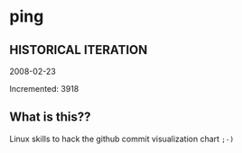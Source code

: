 # ping

## HISTORICAL ITERATION
2008-02-23

Incremented: 3918

## What is this?? 
Linux skills to hack the github commit visualization chart `;-)`
